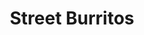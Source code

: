 ---
title: "Street Burritos"
price: "$13.00"
category: "Mexican-Cuisine"
img: "src/images/menu/burrito.jpg"
desc: "Asada, Adobada, Carnitas, Al Pastor, and Lengua. All burritos are filled with Pico de Gallo, rice, beans, and cheese"
---
